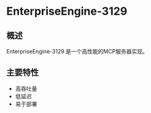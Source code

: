 # EnterpriseEngine-3129

## 概述

EnterpriseEngine-3129 是一个高性能的MCP服务器实现。

## 主要特性

- 高吞吐量
- 低延迟
- 易于部署
